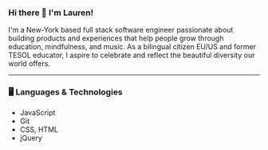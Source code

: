 ### Hi there 👋 I'm Lauren! 

I'm a New-York based full stack software engineer passionate about building products and experiences that help people grow through education, mindfulness, and music. As a bilingual citizen EU/US and former TESOL educator, I aspire to celebrate and reflect the beautiful diversity our world offers. 

---

### 🖥️ Languages & Technologies
* JavaScript
* Git
* CSS, HTML
* jQuery


 

<!--
**swersk/swersk** is a ✨ _special_ ✨ repository because its `README.md` (this file) appears on your GitHub profile.

Here are some ideas to get you started:

- 🔭 I’m currently working on ...
- 🌱 I’m currently learning ...
- 👯 I’m looking to collaborate on ...
- 🤔 I’m looking for help with ...
- 💬 Ask me about ...
- 📫 How to reach me: ...
- 😄 Pronouns: ...
- ⚡ Fun fact: ...
-->

